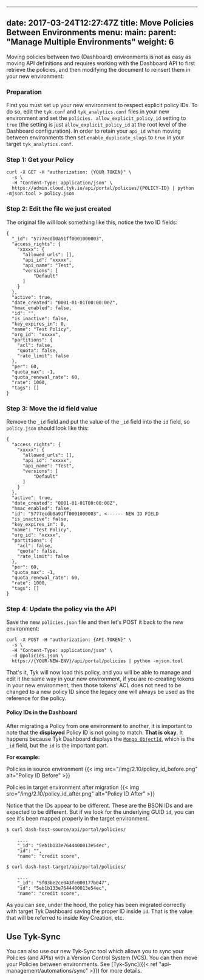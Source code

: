   ---
date: 2017-03-24T12:27:47Z
title: Move Policies Between Environments
menu:
  main:
    parent: "Manage Multiple Environments"
weight: 6 
---

Moving policies between two (Dashboard) environments is not as easy as moving API definitions and requires working with the Dashboard API to first retrieve the policies, and then modifying the document to reinsert them in your new environment:

### Preparation

First you must set up your new environment to respect explicit policy IDs. To do so, edit the `tyk.conf` and `tyk_analytics.conf` files in your new environment and set the `policies. allow_explicit_policy_id` setting to `true` (the setting is just `allow_explicit_policy_id` at the root level of the Dashboard configuration). In order to retain your `api_id` when moving between environments then set `enable_duplicate_slugs` to `true` in your target `tyk_analytics.conf`.

### Step 1: Get your Policy

```{.copyWrapper}
curl -X GET -H "authorization: {YOUR TOKEN}" \
  -s \
  -H "Content-Type: application/json" \
  https://admin.cloud.tyk.io/api/portal/policies/{POLICY-ID} | python -mjson.tool > policy.json
```

### Step 2: Edit the file we just created

The original file will look something like this, notice the two ID fields:

```{.json}
{
  "_id": "5777ecdb0a91ff0001000003",
  "access_rights": {
    "xxxxx": {
      "allowed_urls": [],
      "api_id": "xxxxx",
      "api_name": "Test",
      "versions": [
          "Default"
      ]
    }
  },
  "active": true,
  "date_created": "0001-01-01T00:00:00Z",
  "hmac_enabled": false,
  "id": "",
  "is_inactive": false,
  "key_expires_in": 0,
  "name": "Test Policy",
  "org_id": "xxxxx",
  "partitions": {
    "acl": false,
    "quota": false,
    "rate_limit": false
  },
  "per": 60,
  "quota_max": -1,
  "quota_renewal_rate": 60,
  "rate": 1000,
  "tags": []
}
```

### Step 3: Move the id field value

Remove the `_id` field and put the value of the `_id` field into the `id` field, so `policy.json` should look like this:

```{.json}
{
  "access_rights": {
    "xxxxx": {
      "allowed_urls": [],
      "api_id": "xxxxx",
      "api_name": "Test",
      "versions": [
          "Default"
      ]
    }
  },
  "active": true,
  "date_created": "0001-01-01T00:00:00Z",
  "hmac_enabled": false,
  "id": "5777ecdb0a91ff0001000003", <------ NEW ID FIELD
  "is_inactive": false,
  "key_expires_in": 0,
  "name": "Test Policy",
  "org_id": "xxxxx",
  "partitions": {
    "acl": false,
    "quota": false,
    "rate_limit": false
  },
  "per": 60,
  "quota_max": -1,
  "quota_renewal_rate": 60,
  "rate": 1000,
  "tags": []
}
```

### Step 4: Update the policy via the API

Save the new `policies.json` file and then let's POST it back to the new environment:

```{.copyWrapper}
curl -X POST -H "authorization: {API-TOKEN}" \
  -s \
  -H "Content-Type: application/json" \
  -d @policies.json \
  https://{YOUR-NEW-ENV}/api/portal/policies | python -mjson.tool
```

That's it, Tyk will now load this policy, and you will be able to manage and edit it the same way in your new environment, if you are re-creating tokens in your new environment, then those tokens' ACL does not need to be changed to a new policy ID since the legacy one will always be used as the reference for the policy.

#### Policy IDs in the Dashboard

After migrating a Policy from one environment to another, it is important to note that the **displayed** Policy ID is not going to match.  **That is okay**.  It happens because Tyk Dashboard displays the [`Mongo ObjectId`](https://docs.mongodb.com/manual/reference/glossary/#term-id), which is the `_id` field, but the `id` is the important part.

**For example:**

Policies in source environment
{{< img src="/img/2.10/policy_id_before.png" alt="Policy ID Before" >}}

Policies in target environment after migration
{{< img src="/img/2.10/policy_id_after.png" alt="Policy ID After" >}}

Notice that the IDs appear to be different.  These are the BSON IDs and are expected to be different.  But if we look for the underlying GUID `id`, you can see it's been mapped properly in the target environment.

```
$ curl dash-host-source/api/portal/policies/

    ....
    "_id": "5eb1b133e7644400013e54ec",
    "id": "",
    "name": "credit score",

$ curl dash-host-target/api/portal/policies/

    ....
    "_id": "5f03be2ce043fe000177b047",
    "id": "5eb1b133e7644400013e54ec",
    "name": "credit score",
```

As you can see, under the hood, the policy has been migrated correctly with target Tyk Dashboard saving the proper ID inside `id`.   That is the value that will be referred to inside Key Creation, etc.

## Use Tyk-Sync

You can also use our new Tyk-Sync tool which allows you to sync your Policies (and APIs) with a Version Control System (VCS). You can then move your Policies between environments. See [Tyk-Sync]({{< ref "api-management/automations/sync" >}}) for more details.

